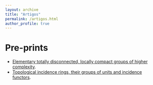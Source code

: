 ```yaml
---
layout: archive
title: "Artigos"
permalink: /artigos.html
author_profile: true
---
```


Pre-prints
================
* [Elementary totally disconnected, locally compact groups of higher complexity](https://arxiv.org/abs/2310.13239 "arXiv").
* [Topological incidence rings, their groups of units and incidence functors](https://arxiv.org/abs/2310.13238 "arXiv").
